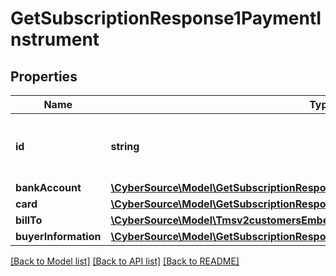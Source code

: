 # GetSubscriptionResponse1PaymentInstrument

## Properties
Name | Type | Description | Notes
------------ | ------------- | ------------- | -------------
**id** | **string** | The Id of the Payment Instrument Token. | [optional] 
**bankAccount** | [**\CyberSource\Model\GetSubscriptionResponse1PaymentInstrumentBankAccount**](GetSubscriptionResponse1PaymentInstrumentBankAccount.md) |  | [optional] 
**card** | [**\CyberSource\Model\GetSubscriptionResponse1PaymentInstrumentCard**](GetSubscriptionResponse1PaymentInstrumentCard.md) |  | [optional] 
**billTo** | [**\CyberSource\Model\Tmsv2customersEmbeddedDefaultPaymentInstrumentBillTo**](Tmsv2customersEmbeddedDefaultPaymentInstrumentBillTo.md) |  | [optional] 
**buyerInformation** | [**\CyberSource\Model\GetSubscriptionResponse1PaymentInstrumentBuyerInformation**](GetSubscriptionResponse1PaymentInstrumentBuyerInformation.md) |  | [optional] 

[[Back to Model list]](../README.md#documentation-for-models) [[Back to API list]](../README.md#documentation-for-api-endpoints) [[Back to README]](../README.md)


